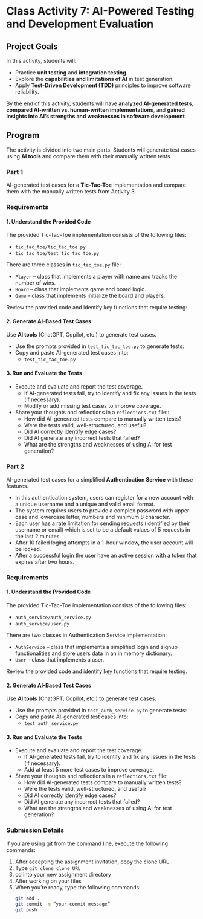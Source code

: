 # Class Activity 7: AI-Powered Testing and Development Evaluation

## **Project Goals**
In this activity, students will:
- Practice **unit testing** and **integration testing**.
- Explore the **capabilities and limitations of AI** in test generation.
- Apply **Test-Driven Development (TDD)** principles to improve software reliability.

By the end of this activity, students will have **analyzed AI-generated tests**, **compared AI-written vs. human-written implementations**, and **gained insights into AI’s strengths and weaknesses in software development**.


## **Program**
The activity is divided into two main parts. Students will generate test cases using **AI tools** and compare them with their manually written tests.

### Part 1
AI-generated test cases for a **Tic-Tac-Toe** implementation and compare them with the manually written tests from Activity 3.

### Requirements

#### 1. Understand the Provided Code
The provided Tic-Tac-Toe implementation consists of the following files:
- `tic_tac_toe/tic_tac_toe.py` 
- `tic_tac_toe/test_tic_tac_toe.py`

There are three classes in `tic_tac_toe.py` file:
- `Player` – class that implements a player with name and tracks the number of wins.
- `Board` – class that implements game and board logic.
- `Game` – class that implements initialize the board and players.

Review the provided code and identify key functions that require testing:

#### 2. Generate AI-Based Test Cases
Use **AI tools** (ChatGPT, Copilot, etc.) to generate test cases.
- Use the prompts provided in `test_tic_tac_toe.py` to generate tests:
- Copy and paste AI-generated test cases into:
  - `test_tic_tac_toe.py`
#### 3. Run and Evaluate the Tests
- Execute and evaluate and report the test coverage. 
  - If AI-generated tests fail, try to identify and fix any issues in the tests (if necessary).
  - Modify or add missing test cases to improve coverage.
- Share your thoughts and reflections in a `reflections.txt` file::
  - How did AI-generated tests compare to manually written tests?
  - Were the tests valid, well-structured, and useful?
  - Did AI correctly identify edge cases?
  - Did AI generate any incorrect tests that failed?
  - What are the strengths and weaknesses of using AI for test generation?

### Part 2
AI-generated test cases for a simplified **Authentication Service** with these features. 

- In this authentication system, users can register for a new account with a unique username and a unique and valid email format. 
- The system requires users to provide a complex password with upper case and lowercase letter, numbers and minimum 8 character.
- Each user has a rate limitation for sending requests (identified by their username or email) which is set to be a default values of 5 requests in the last 2 minutes.
- After 10 failed loging attempts in a 1-hour window, the user account will be locked.
- After a successful login the user have an active session with a token that expires after two hours.

### Requirements
#### 1. Understand the Provided Code
The provided Tic-Tac-Toe implementation consists of the following files:
- `auth_service/auth_service.py` 
- `auth_service/user.py`

There are two classes in Authentication Service implementation:
- `AuthService` – class that implements a simplified login and signup functionalities and store users data in an in memory dictionary.
- `User` – class that implements a user.

Review the provided code and identify key functions that require testing.
#### 2. Generate AI-Based Test Cases
Use **AI tools** (ChatGPT, Copilot, etc.) to generate test cases.
- Use the prompts provided in `test_auth_service.py` to generate tests:
- Copy and paste AI-generated test cases into:
  - `test_auth_service.py`
#### 3. Run and Evaluate the Tests
- Execute and evaluate and report the test coverage. 
  - If AI-generated tests fail, try to identify and fix any issues in the tests (if necessary).
  - Add at least 5 more test cases to improve coverage.
- Share your thoughts and reflections in a `reflections.txt` file:
  - How did AI-generated tests compare to manually written tests?
  - Were the tests valid, well-structured, and useful?
  - Did AI correctly identify edge cases?
  - Did AI generate any incorrect tests that failed?
  - What are the strengths and weaknesses of using AI for test generation?

### Submission Details
If you are using git from the command line, execute the following commands:
1. After accepting the assignment invitation, copy the clone URL
2. Type `git clone clone URL`
3. cd into your new assignment directory
4. After working on your files
5. When you’re ready, type the following commands:
     ```sh
    git add .
    git commit -m “your commit message”
    git push
     ```